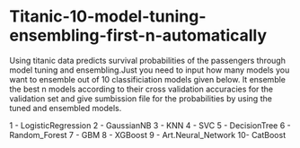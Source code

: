 # Titanic-10-model-tuning-ensembling-first-n-automatically
 Using titanic data predicts survival probabilities of the passengers through model tuning and ensembling.Just you need to input how many models you want to ensemble out of 10 classificiation models given below. It ensemble the best n models according to their cross validation accuracies for the validation set and give sumbission file for the probabilities by using the tuned and ensembled models.
 
1 - LogisticRegression
2 - GaussianNB
3 - KNN
4 - SVC
5 - DecisionTree
6 - Random_Forest
7 - GBM
8 - XGBoost
9 - Art.Neural_Network
10- CatBoost

